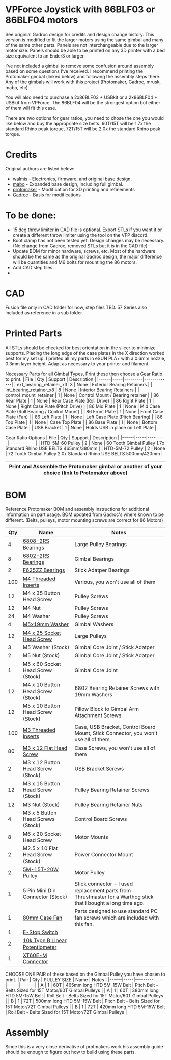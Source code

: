 # VPForce Joystick with 86BLF03 or 86BLF04 motors
See originial Gadroc design for credits and design change history. This version is modified to fit the larger motors using the same gimbal and many of the same other parts. Panels are not interchangeable due to the larger motor size. Panels should be able to be printed on any 3D printer with a bed size equivalent to an Ender3 or larger. 

I've not included a gimbal to remove some confusion around assembly based on some questions I've received. I recommend printing the Protomaker gimbal (linked below) and following the assembly steps there. Any of the gimbals will work with this project (Protomaker, Gadroc, mrusk, mabo, etc)  

You will also need to purchase a 2x86BLF03 + USBkit or a 2x86BLF04 + USBkit from VPForce. The 86BLF04 will be the strongest option but either of them will fit this case. 

There are two options for gear ratios, you need to chose the one you would like below and buy the appropriate size belts. 60T/15T will be 1.7x the standard Rhino peak torque, 72T/15T will be 2.0x the standard Rhino peak torque. 


# Credits
Original authors are listed below:

* [walmis](https://github.com/walmis/FFB-Joystick-Base) - Electronics, firmware, and original base design.
* [mabo](https://github.com/mabo1972/FFB-Joystick-Base-Plywood) - Expanded base design, including full gimbal.
* [protomaker](https://github.com/protomaker964/Rhino-FFB-Clone-3D_Printed) - Modification for 3D printing and refinements
* [Gadroc](https://github.com/Gadroc/vpforce-ffb-joystick) - Basis for modifications

# To be done:
* 15 deg throw limiter in CAD file is optional. Export STLs if you want it or create a different throw limiter using the tool on the VFP discord.
* Boot clamp has not been tested yet. Design changes may be necessary. (No change from Gadroc, removed STLs but it is in the CAD file)
* Update BOM for minor hardware, screws, etc. Most of the hardware should be the same as the original Gadroc design, the major difference will be quantities and M6 bolts for mounting the 86 motors.
* Add CAD step files.
* 

# CAD
Fusion file only in CAD folder for now, step files TBD. 57 Series also included as reference in a sub folder. 

# Printed Parts
All STLs should be checked for best orientation in the slicer to minimize supports. Placing the long edge of the case plates in the X direction worked best for my set up.  I printed all my parts in eSUN PLA+ with a 0.6mm nozzle, 0.3mm layer height. Adapt as necessary to your printer and filament.

Necessary Parts for all Gimbal Types, Print these then choose a Gear Ratio to print. 
| File | Qty | Support | Description |
|------|-----|---------|-------------|
| ext_bearing_retainer_x3| 3 | None | Exterior Bearing Retainers |
| int_bearing_retainer_x8 | 8 | None | Interior Bearing Retainers |
| control_mount_retainer | 1 | None | Control Mount / Bearing retainer |
| 86 Rear Plate | 1 | None | Rear Case Plate (Roll Drive) |
| 86 Right Plate | 1 | None | Right Case Plate (Pitch Drive) |
| 86 Mid Plate | 1 | None | Mid Case Plate (Roll Bearing / Control Mount) |
| 86 Front Plate | 1 | None | Front Case Plate (Fan) |
| 86 Left Plate | 1 | None | Left Case Plate (Pitch Bearing) |
| 86 Top Plate | 1 | None | Case Top Plate |
| 86 Base Plate | 1 | None | Bottom Case Plate |
| USB Bracket | 1 | None | Holds USB in place on Left Plate |

Gear Ratio Options
| File | Qty | Support | Description |
|------|-----|---------|-------------|
| HTD-5M-60 Pulley | 2 | None | 60 Tooth Gimbal Pulley 1.7x Standard Rhino USE BELTS 465mm/380mm |
| HTD-5M-72 Pulley | 2 | None | 72 Tooth Gimbal Pulley 2.0x Standard Rhino USE BELTS 500mm/420mm |

| Print and Assemble the Protomaker gimbal or another of your choice (link to Protomaker above) |
|-----------------------------------------------------------------------------------------------|


<!--Gadroc's Gimbal
| File | Qty | Support | Description |
|------|-----|---------|-------------|
| gimbal_arm_x2 | 2 | Build Plate Only | Gimbal Arms |
| gimbal_pillow_x4 | 4 | Build Plate Only | Gimbal Pillow Blocks |
| gimbal_core | 1 | Build Plate Only | Gimbal Core Joint |
| gimbal_stick | 1 | Build Plate Only | Gimbal Stick Connector |

TAG Gimbal - Experimental, bearing journals attach with M5 screws to minimize supports.
| File | Qty | Support | Description |
|------|-----|---------|-------------|
| OptiArmFramex2 | 2 | Build Plate Only | Gimbal Arms |
| GIMBAL_ARM_BEARING_PILLOWx4 | 4 | Build Plate Only | Gimbal Pillow Blocks |
| OptiCore Main | 1 | None | Gimbal Core Joint |
| Core Journal x2 | 2 | None | Gimbal Core Joint Bearing Journals |
| 2020GIMBAL_STICK_CONNECTOR_TAG | 1 | Build Plate Only/None | Gimbal Stick Connector for 2020 Extensions |
| Main Connector Journal x2 | 2 | None | Stick Connector Journals |
| 2020Extension_TM_WARTHOG | 1 | Build Plate Only/None | TM Warthog Threads for 2020 Extension |

Mabo Gimbal - This is the orignal gimbal I based the TAG gimbal off of, if you want to print a traditional gimbal that is a bit beefed up but less optimized choose this one. This has both the 2020 extension option and the one piece threaded TM grip attachment for the main stick as an option. Use above reference quantities to determine how much of each STL to print. 
-->
# BOM
Reference Protomaker BOM and assembly instructions for additional information on part usage. BOM updated from Gadroc's where known to be different. (Belts, pulleys, motor mounting screws are correct for 86 Motors)

| Qty | Name | Notes |
|-----|------|-------|
|   4 | [6808-2RS Bearings](https://www.amazon.com/dp/B0CGM2PG3Z) | Large Pulley Bearings |
|   8 | [6802-2RS Bearings](https://www.amazon.com/dp/B0CGM2CHB8) | Gimbal Bearings |
|   2 | [F625ZZ Bearings](https://www.amazon.com/dp/B07Z3DXF14) | Stick Adatper Bearings |
| 100 | [M4 Threaded Inserts](https://www.amazon.com/dp/B08T9TXS9S) | Various, you won't use all of them |
|  12 | M4 x 35 Button Head Screw | Pulley Screws |
|  12 | M4 Nut | Pulley Screws |
|  24 | M4 Washer | Pulley Screws |
|   4 | [M5x19mm Washer](https://www.amazon.com/dp/B0B8SPK65J) | Gimbal Washers |
|  12 | [M4 x 25 Socket Head Screw](https://www.amazon.com/dp/B0BMQ4WV1V) | Large Pulleys |
|   3 | M5 Washer (Stock) | Gimbal Core Joint / Stick Adatper |
|   2 | M5 Nut (Stock) | Gimbal Core Joint / Stick Adatper |
|   1 | M5 x 60 Socket Head Screw (Stock) | Gimbal Core Joint |
|  12 | M4 x 10 Button Head Screw (Stock) | 6802 Bearing Retainer Screws with 19mm Washers |
|  12 | M5 x 10 Button Head Screw (Stock) | Pillow Block to Gimbal Arm Attachment Screws |
| 100 | [M3 Threaded Inserts](https://www.amazon.com/dp/B0CDH36ZMX) | Case, USB Bracket, Control Board Mount, Stick Connector, you won't use all of them. |
|  80 | [M3 x 12 Flat Head Screw](https://www.amazon.com/dp/B07WJKPCZY) | Case Screws, you won't use all of them |
|   2 | M3 x 12 Button Head Screw (Stock) | USB Bracket Screws |
|  12 | M3 x 15 Button Head Screw (Stock) | Pulley Bearing Retainer Screws |
|  12 | M3 Nut (Stock) | Pulley Bearing Retainer Nuts |
|   4 | M3 x 5 Button Head Screws (Stock) | Control Board Screws |
|   8 | M6 x 20 Socket Head Screw | Motor Mounts |
|   2 | M2.5 x 10 Flat Head Screw (Stock) | Power Connector Mount |
|   2 | [5M-15T-20W Pulley](https://a.co/d/b9yMcuO) | Motor Pulley |
|   1 | 5 Pin Mini Din Connector (Stock)| Stick connector - I used replacement parts from Thrustmaster for a Warthog stick that I bought a long time ago. |
|   1 | [80mm Case Fan](https://www.amazon.com/dp/B00IOIJ4AC) | Parts designed to use standard PC fan screws which are included with this fan. |
|   1 | [E-Stop Switch](https://a.co/d/37DwknT) | |
|   2 | [10k Type B Linear Potentiometer](https://www.amazon.com/dp/B09897HR3C) |
|   1 | [XT60E-M Connector](https://www.amazon.com/dp/B07VV92WZS) | |

CHOOSE ONE PAIR of these based on the Gimbal Pulley you have chosen to print. 
| Pair | Qty | PULLEY SIZE  | Name | Notes |
|------|-----|--------------|------|-------|
|   A  |   1 | 60T | 465mm long HTD 5M-15W Belt | Pitch Belt - Belts Sized for 15T Motor/60T Gimbal Pulleys |
|   A  |   1 | 60T | 380mm long HTD 5M-15W Belt | Roll Belt - Belts Sized for 15T Motor/60T Gimbal Pulleys  |
|   B  |   1 | 72T | 500mm long HTD 5M-15W Belt | Pitch Belt - Belts Sized for 15T Motor/72T Gimbal Pulleys |
|   B  |   1 | 72T | 420mm long HTD 5M-15W Belt | Roll Belt - Belts Sized for 15T Motor/72T Gimbal Pulleys  |

# Assembly
Since this is a very close derivative of protmakers work his assembly guide should be enough to figure out how to build using these parts.
